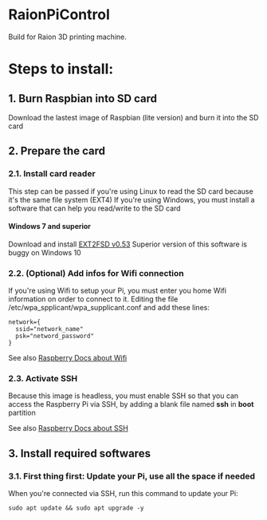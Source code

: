 # RaionPiControl

Build for Raion 3D printing machine.

# Steps to install:
## 1. Burn Raspbian into SD card
Download the lastest image of Raspbian (lite version) and burn it into the SD card
## 2. Prepare the card
### 2.1. Install card reader
This step can be passed if you're using Linux to read the SD card because it's the same file system (EXT4)
If you're using Windows, you must install a software that can help you read/write to the SD card

#### Windows 7 and superior
Download and install [EXT2FSD v0.53](https://sourceforge.net/projects/ext2fsd/files/Ext2fsd/0.53/)
Superior version of this software is buggy on Windows 10

### 2.2. (Optional) Add infos for Wifi connection
If you're using Wifi to setup your Pi, you must enter you home Wifi information on order to connect to it.
Editing the file /etc/wpa_spplicant/wpa_supplicant.conf and add these lines:
```
network={
  ssid="network_name"
  psk="netword_password"
}
```
See also [Raspberry Docs about Wifi](https://www.raspberrypi.org/documentation/configuration/wireless/wireless-cli.md)

### 2.3. Activate SSH
Because this image is headless, you must enable SSH so that you can access the Raspberry Pi via SSH,
by adding a blank file named **ssh** in **boot** partition

See also [Raspberry Docs about SSH](https://www.raspberrypi.org/documentation/remote-access/ssh/)

## 3. Install required softwares
### 3.1. First thing first: Update your Pi, use all the space if needed
When you're connected via SSH, run this command to update your Pi:
```
sudo apt update && sudo apt upgrade -y
```
